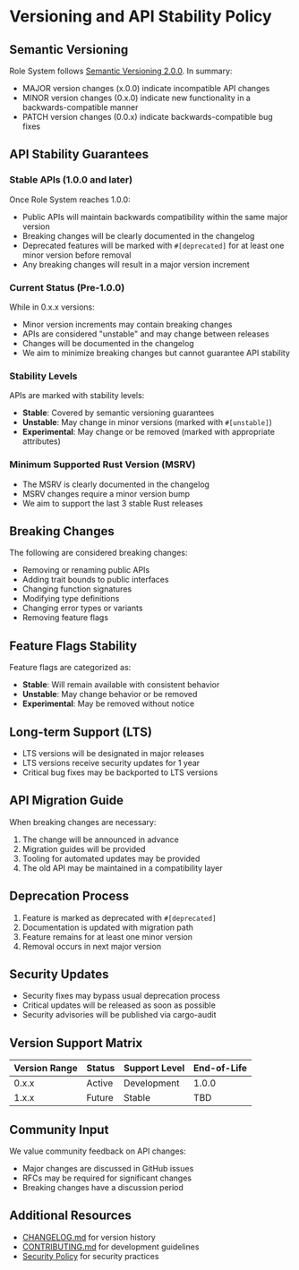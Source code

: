 # Versioning and API Stability Policy

## Semantic Versioning

Role System follows [Semantic Versioning 2.0.0](https://semver.org/). In summary:

- MAJOR version changes (x.0.0) indicate incompatible API changes
- MINOR version changes (0.x.0) indicate new functionality in a backwards-compatible manner
- PATCH version changes (0.0.x) indicate backwards-compatible bug fixes

## API Stability Guarantees

### Stable APIs (1.0.0 and later)

Once Role System reaches 1.0.0:

- Public APIs will maintain backwards compatibility within the same major version
- Breaking changes will be clearly documented in the changelog
- Deprecated features will be marked with `#[deprecated]` for at least one minor version before removal
- Any breaking changes will result in a major version increment

### Current Status (Pre-1.0.0)

While in 0.x.x versions:

- Minor version increments may contain breaking changes
- APIs are considered "unstable" and may change between releases
- Changes will be documented in the changelog
- We aim to minimize breaking changes but cannot guarantee API stability

### Stability Levels

APIs are marked with stability levels:

- **Stable**: Covered by semantic versioning guarantees
- **Unstable**: May change in minor versions (marked with `#[unstable]`)
- **Experimental**: May change or be removed (marked with appropriate attributes)

### Minimum Supported Rust Version (MSRV)

- The MSRV is clearly documented in the changelog
- MSRV changes require a minor version bump
- We aim to support the last 3 stable Rust releases

## Breaking Changes

The following are considered breaking changes:

- Removing or renaming public APIs
- Adding trait bounds to public interfaces
- Changing function signatures
- Modifying type definitions
- Changing error types or variants
- Removing feature flags

## Feature Flags Stability

Feature flags are categorized as:

- **Stable**: Will remain available with consistent behavior
- **Unstable**: May change behavior or be removed
- **Experimental**: May be removed without notice

## Long-term Support (LTS)

- LTS versions will be designated in major releases
- LTS versions receive security updates for 1 year
- Critical bug fixes may be backported to LTS versions

## API Migration Guide

When breaking changes are necessary:

1. The change will be announced in advance
2. Migration guides will be provided
3. Tooling for automated updates may be provided
4. The old API may be maintained in a compatibility layer

## Deprecation Process

1. Feature is marked as deprecated with `#[deprecated]`
2. Documentation is updated with migration path
3. Feature remains for at least one minor version
4. Removal occurs in next major version

## Security Updates

- Security fixes may bypass usual deprecation process
- Critical updates will be released as soon as possible
- Security advisories will be published via cargo-audit

## Version Support Matrix

| Version Range | Status | Support Level | End-of-Life |
|--------------|---------|---------------|-------------|
| 0.x.x        | Active  | Development   | 1.0.0       |
| 1.x.x        | Future  | Stable        | TBD         |

## Community Input

We value community feedback on API changes:

- Major changes are discussed in GitHub issues
- RFCs may be required for significant changes
- Breaking changes have a discussion period

## Additional Resources

- [CHANGELOG.md](CHANGELOG.md) for version history
- [CONTRIBUTING.md](CONTRIBUTING.md) for development guidelines
- [Security Policy](SECURITY.md) for security practices
